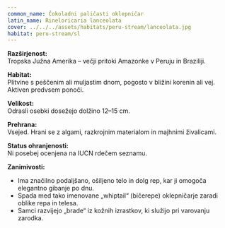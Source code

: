 ```yaml
---
common_name: Čokoladni paličasti oklepničar
latin_name: Rineloricaria lanceolata
cover: ../../../assets/habitats/peru-stream/lanceolata.jpg
habitat: peru-stream/sl
---
```

**Razširjenost:**  
Tropska Južna Amerika – večji pritoki Amazonke v Peruju in Braziliji.

**Habitat:**  
Plitvine s peščenim ali muljastim dnom, pogosto v bližini korenin ali vej. Aktiven predvsem ponoči.

**Velikost:**  
Odrasli osebki dosežejo dolžino 12–15 cm.

**Prehrana:**  
Vsejed. Hrani se z algami, razkrojnim materialom in majhnimi živalicami.

**Status ohranjenosti:**  
Ni posebej ocenjena na IUCN rdečem seznamu.

**Zanimivosti:**
- Ima značilno podaljšano, ošiljeno telo in dolg rep, kar ji omogoča elegantno gibanje po dnu.
- Spada med tako imenovane „whiptail“ (bičerepe) oklepničarje zaradi oblike repa in telesa.
- Samci razvijejo „brade“ iz kožnih izrastkov, ki služijo pri varovanju zarodka.
